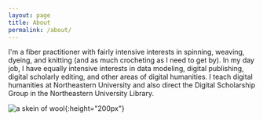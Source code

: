 ```yaml
---
layout: page
title: About
permalink: /about/
---
```


I'm a fiber practitioner with fairly intensive interests in spinning, weaving, dyeing, and knitting (and as much crocheting as I need to get by). In my day job, I have equally intensive interests in data modeling, digital publishing, digital scholarly editing, and other areas of digital humanities. I teach digital humanities at Northeastern University and also direct the Digital Scholarship Group in the Northeastern University Library.

![a skein of wool](../images/about_banner.jpeg){:height="200px"}
